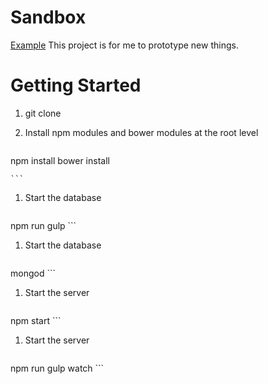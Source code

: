 # Sandbox

[Example](./example.md)
This project is for me to prototype new things.



# Getting Started

1. git clone
1. Install npm modules and bower modules at the root level

    ```
npm install
bower install

    ```

1. Start the database

    ```
npm run gulp
    ```

1. Start the database

    ```
mongod
    ```

1. Start the server

    ```
npm start
    ```


1. Start the server

    ```
npm run gulp watch
    ```
